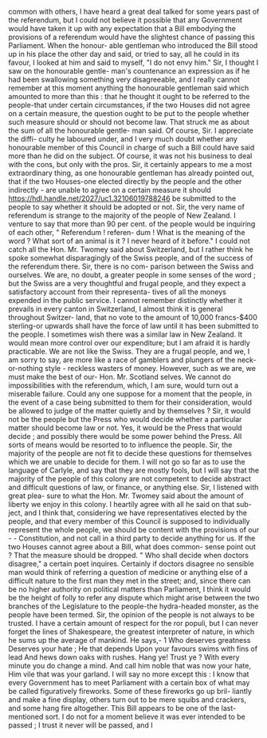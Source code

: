 common with others, I have heard a great deal talked for some years past of the referendum, but I could not believe it possible that any Government would have taken it up with any expectation that a Bill embodying the provisions of a referendum would have the slightest chance of passing this Parliament. When the honour- able gentleman who introduced the Bill stood up in his place the other day and said, or tried to say, all he could in its favour, I looked at him and said to myself, "I do not envy him." Sir, I thought I saw on the honourable gentle- man's countenance an expression as if he had been swallowing something very disagreeable, and I really cannot remember at this moment anything the honourable gentleman said which amounted to more than this : that he thought it ought to be referred to the people-that under certain circumstances, if the two Houses did not agree on a certain measure, the question ought to be put to the people whether such measure should or should not become law. That struck me as about the sum of all the honourable gentle- man said. Of course, Sir. I appreciate the diffi- culty he laboured under, and I very much doubt whether any honourable member of this Council in charge of such a Bill could have said more than he did on the subject. Of course, it was not his business to deal with the cons, but only with the pros. Sir, it certainly appears to me a most extraordinary thing, as one honourable gentleman has already pointed out, that if the two Houses-one elected directly by the people and the other indirectly - are unable to agree on a certain measure it should https://hdl.handle.net/2027/uc1.32106019788246 be submitted to the people to say whether it should be adopted or not. Sir, the very name of referendum is strange to the majority of the people of New Zealand. I venture to say that more than 90 per cent. of the people would be inquiring of each other, " Referendum ! referen- dum ! What is the meaning of the word ? What sort of an animal is it ? I never heard of it before." I could not catch all the Hon. Mr. Twomey said about Switzerland, but I rather think he spoke somewhat disparagingly of the Swiss people, and of the success of the referendum there. Sir, there is no com- parison between the Swiss and ourselves. We are, no doubt, a greater people in some senses of the word ; but the Swiss are a very thoughtful and frugal people, and they expect a satisfactory account from their representa- tives of all the moneys expended in the public service. I cannot remember distinctly whether it prevails in every canton in Switzerland, I almost think it is general throughout Switzer- land, that no vote to the amount of 10,000 francs-$400 sterling-or upwards shall have the force of law until it has been submitted to the people. I sometimes wish there was a similar law in New Zealand. It would mean more control over our expenditure; but I am afraid it is hardly practicable. We are not like the Swiss. They are a frugal people, and we, I am sorry to say, are more like a race of gamblers and plungers of the neck-or-nothing style - reckless wasters of money. However, such as we are, we must make the best of our- Hon. Mr. Scotland selves. We cannot do impossibilities with the referendum, which, I am sure, would turn out a miserable failure. Could any one suppose for a moment that the people, in the event of a case being submitted to them for their consideration, would be allowed to judge of the matter quietly and by themselves ? Sir, it would not be the people but the Press who would decide whether a particular matter should become law or not. Yes, it would be the Press that would decide ; and possibly there would be some power behind the Press. All sorts of means would be resorted to to influence the people. Sir, the majority of the people are not fit to decide these questions for themselves which we are unable to decide for them. I will not go so far as to use the language of Carlyle, and say that they are mostly fools, but I will say that the majority of the people of this colony are not competent to decide abstract and difficult questions of law, or finance, or anything else. Sir, I listened with great plea- sure to what the Hon. Mr. Twomey said about the amount of liberty we enjoy in this colony. I heartily agree with all he said on that sub- ject, and I think that, considering we have representatives elected by the people, and that every member of this Council is supposed to individually represent the whole people, we should be content with the provisions of our \- - Constitution, and not call in a third party to decide anything for us. If the two Houses cannot agree about a Bill, what does common- sense point out ? That the measure should be dropped. " Who shall decide when doctors disagree," a certain poet inquires. Certainly if doctors disagree no sensible man would think of referring a question of medicine or anything else of a difficult nature to the first man they met in the street; and, since there can be no higher authority on political matters than Parliament, I think it would be the height of folly to refer any dispute which might arise between the two branches of the Legislature to the people-the hydra-headed monster, as the people have been termed. Sir, the opinion of the people is not always to be trusted. I have a certain amount of respect for the ror populi, but I can never forget the lines of Shakespeare, the greatest interpreter of nature, in which he sums up the average of mankind. He says,- 1 Who deserves greatness Deserves your hate ; He that depends Upon your favours swims with fins of lead And hews down oaks with rushes. Hang ye! Trust ye ? With every minute you do change a mind. And call him noble that was now your hate, Him vile that was your garland. I will say no more except this : I know that every Government has to meet Parliament with a certain box of what may be called figuratively fireworks. Some of these fireworks go up bril- liantly and make a fine display, others turn out to be mere squibs and crackers, and some hang fire altogether. This Bill appears to be one of the last-mentioned sort. I do not for a moment believe it was ever intended to be passed ; I trust it never will be passed, and I 